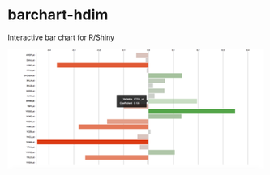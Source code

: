 # barchart-hdim
Interactive bar chart for R/Shiny

![alt text](https://raw.githubusercontent.com/alexrfling/barchart/master/img/example.png)
